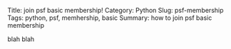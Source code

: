 Title: join psf basic membership!
Category: Python
Slug: psf-membership
Tags: python, psf, memhership, basic
Summary: how to join psf basic membership

blah blah
